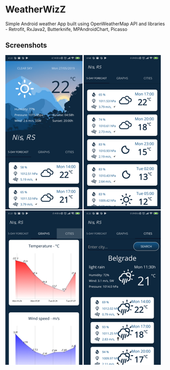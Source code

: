# WeatherWizZ
Simple Android weather App built using OpenWeatherMap API and libraries - Retrofit, RxJava2, Butterknife, MPAndroidChart, Picasso

## Screenshots
<img src="demo/Screenshot_1.png" width="240" height="480"></img> <img src="demo/Screenshot_4.png" width="240" height="480"></img> 
<img src="demo/Screenshot_2.png" width="240" height="480"></img> <img src="demo/Screenshot_3.png" width="240" height="480"></img>
